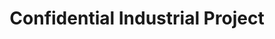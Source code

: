 ---
layout: pageconfidential # 或者是你想要使用的任何布局
title: Confidential Industrial Project
description: >
  The content can only be accessed by people who have been invited.
permalink: /projects/pinarray
firebase_collection: pinarray
firebase_document: content
---